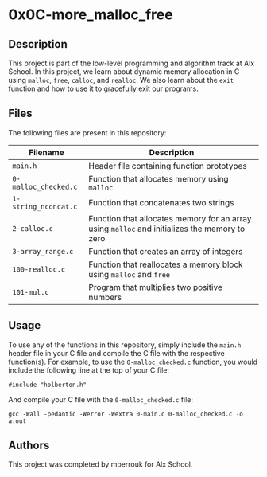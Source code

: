 # 0x0C-more_malloc_free

## Description

This project is part of the low-level programming and algorithm track at Alx School. In this project, we learn about dynamic memory allocation in C using `malloc`, `free`, `calloc`, and `realloc`. We also learn about the `exit` function and how to use it to gracefully exit our programs.

## Files

The following files are present in this repository:

| Filename | Description |
| -------- | ----------- |
| `main.h` | Header file containing function prototypes |
| `0-malloc_checked.c` | Function that allocates memory using `malloc` |
| `1-string_nconcat.c` | Function that concatenates two strings |
| `2-calloc.c` | Function that allocates memory for an array using `malloc` and initializes the memory to zero |
| `3-array_range.c` | Function that creates an array of integers |
| `100-realloc.c` | Function that reallocates a memory block using `malloc` and `free` |
| `101-mul.c` | Program that multiplies two positive numbers |

## Usage

To use any of the functions in this repository, simply include the `main.h` header file in your C file and compile the C file with the respective function(s). For example, to use the `0-malloc_checked.c` function, you would include the following line at the top of your C file:

```
#include "holberton.h"
```

And compile your C file with the `0-malloc_checked.c` file:

```
gcc -Wall -pedantic -Werror -Wextra 0-main.c 0-malloc_checked.c -o a.out
```

## Authors

This project was completed by mberrouk for Alx School.

